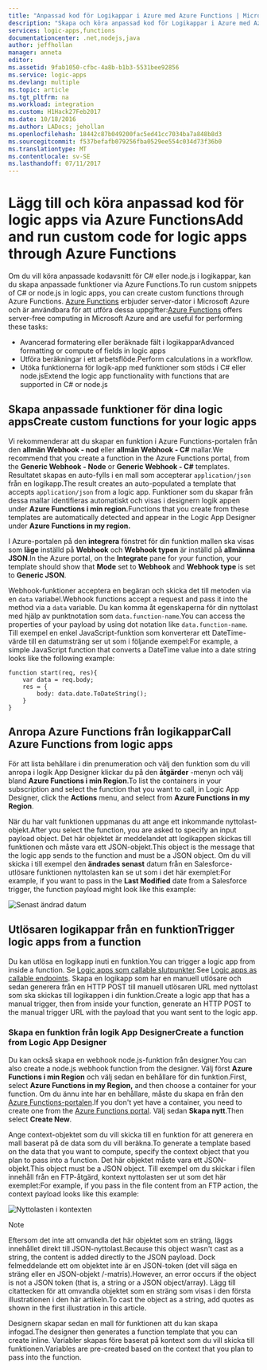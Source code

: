```yaml
---
title: "Anpassad kod för Logikappar i Azure med Azure Functions | Microsoft Docs"
description: "Skapa och köra anpassad kod för Logikappar i Azure med Azure Functions"
services: logic-apps,functions
documentationcenter: .net,nodejs,java
author: jeffhollan
manager: anneta
editor: 
ms.assetid: 9fab1050-cfbc-4a8b-b1b3-5531bee92856
ms.service: logic-apps
ms.devlang: multiple
ms.topic: article
ms.tgt_pltfrm: na
ms.workload: integration
ms.custom: H1Hack27Feb2017
ms.date: 10/18/2016
ms.author: LADocs; jehollan
ms.openlocfilehash: 18442c87b049200fac5ed41cc7034ba7a848b8d3
ms.sourcegitcommit: f537befafb079256fba0529ee554c034d73f36b0
ms.translationtype: MT
ms.contentlocale: sv-SE
ms.lasthandoff: 07/11/2017
---
```

# <a name="add-and-run-custom-code-for-logic-apps-through-azure-functions"></a><span data-ttu-id="33bb9-103">Lägg till och köra anpassad kod för logic apps via Azure Functions</span><span class="sxs-lookup"><span data-stu-id="33bb9-103">Add and run custom code for logic apps through Azure Functions</span></span>

<span data-ttu-id="33bb9-104">Om du vill köra anpassade kodavsnitt för C# eller node.js i logikappar, kan du skapa anpassade funktioner via Azure Functions.</span><span class="sxs-lookup"><span data-stu-id="33bb9-104">To run custom snippets of C# or node.js in logic apps, you can create custom functions through Azure Functions.</span></span> 
<span data-ttu-id="33bb9-105">[Azure Functions](../azure-functions/functions-overview.md) erbjuder server-dator i Microsoft Azure och är användbara för att utföra dessa uppgifter:</span><span class="sxs-lookup"><span data-stu-id="33bb9-105">[Azure Functions](../azure-functions/functions-overview.md) offers server-free computing in Microsoft Azure and are useful for performing these tasks:</span></span>

* <span data-ttu-id="33bb9-106">Avancerad formatering eller beräknade fält i logikappar</span><span class="sxs-lookup"><span data-stu-id="33bb9-106">Advanced formatting or compute of fields in logic apps</span></span>
* <span data-ttu-id="33bb9-107">Utföra beräkningar i ett arbetsflöde.</span><span class="sxs-lookup"><span data-stu-id="33bb9-107">Perform calculations in a workflow.</span></span>
* <span data-ttu-id="33bb9-108">Utöka funktionerna för logik-app med funktioner som stöds i C# eller node.js</span><span class="sxs-lookup"><span data-stu-id="33bb9-108">Extend the logic app functionality with functions that are supported in C# or node.js</span></span>

## <a name="create-custom-functions-for-your-logic-apps"></a><span data-ttu-id="33bb9-109">Skapa anpassade funktioner för dina logic apps</span><span class="sxs-lookup"><span data-stu-id="33bb9-109">Create custom functions for your logic apps</span></span>

<span data-ttu-id="33bb9-110">Vi rekommenderar att du skapar en funktion i Azure Functions-portalen från den **allmän Webhook - nod** eller **allmän Webhook - C#** mallar.</span><span class="sxs-lookup"><span data-stu-id="33bb9-110">We recommend that you create a function in the Azure Functions portal, from the **Generic Webhook - Node** or **Generic Webhook - C#** templates.</span></span> <span data-ttu-id="33bb9-111">Resultatet skapas en auto-fylls i en mall som accepterar `application/json` från en logikapp.</span><span class="sxs-lookup"><span data-stu-id="33bb9-111">The result creates an auto-populated a template that accepts `application/json` from a logic app.</span></span> <span data-ttu-id="33bb9-112">Funktioner som du skapar från dessa mallar identifieras automatiskt och visas i designern logik appen under **Azure Functions i min region.**</span><span class="sxs-lookup"><span data-stu-id="33bb9-112">Functions that you create from these templates are automatically detected and appear in the Logic App Designer under **Azure Functions in my region.**</span></span>

<span data-ttu-id="33bb9-113">I Azure-portalen på den **integrera** fönstret för din funktion mallen ska visas som **läge** inställd på **Webhook** och **Webhook typen** är inställd på **allmänna JSON**.</span><span class="sxs-lookup"><span data-stu-id="33bb9-113">In the Azure portal, on the **Integrate** pane for your function, your template should show that **Mode** set to **Webhook** and **Webhook type** is set to **Generic JSON**.</span></span> 

<span data-ttu-id="33bb9-114">Webhook-funktioner acceptera en begäran och skicka det till metoden via en `data` variabel.</span><span class="sxs-lookup"><span data-stu-id="33bb9-114">Webhook functions accept a request and pass it into the method via a `data` variable.</span></span> <span data-ttu-id="33bb9-115">Du kan komma åt egenskaperna för din nyttolast med hjälp av punktnotation som `data.function-name`.</span><span class="sxs-lookup"><span data-stu-id="33bb9-115">You can access the properties of your payload by using dot notation like `data.function-name`.</span></span> <span data-ttu-id="33bb9-116">Till exempel en enkel JavaScript-funktion som konverterar ett DateTime-värde till en datumsträng ser ut som i följande exempel:</span><span class="sxs-lookup"><span data-stu-id="33bb9-116">For example, a simple JavaScript function that converts a DateTime value into a date string looks like the following example:</span></span>

```
function start(req, res){
    var data = req.body;
    res = {
        body: data.date.ToDateString();
    }
}
```

## <a name="call-azure-functions-from-logic-apps"></a><span data-ttu-id="33bb9-117">Anropa Azure Functions från logikappar</span><span class="sxs-lookup"><span data-stu-id="33bb9-117">Call Azure Functions from logic apps</span></span>

<span data-ttu-id="33bb9-118">För att lista behållare i din prenumeration och välj den funktion som du vill anropa i logik App Designer klickar du på den **åtgärder** -menyn och välj bland **Azure Functions i min Region**.</span><span class="sxs-lookup"><span data-stu-id="33bb9-118">To list the containers in your subscription and select the function that you want to call, in Logic App Designer, click the **Actions** menu, and select from **Azure Functions in my Region**.</span></span>

<span data-ttu-id="33bb9-119">När du har valt funktionen uppmanas du att ange ett inkommande nyttolast-objekt.</span><span class="sxs-lookup"><span data-stu-id="33bb9-119">After you select the function, you are asked to specify an input payload object.</span></span> <span data-ttu-id="33bb9-120">Det här objektet är meddelandet att logikappen skickas till funktionen och måste vara ett JSON-objekt.</span><span class="sxs-lookup"><span data-stu-id="33bb9-120">This object is the message that the logic app sends to the function and must be a JSON object.</span></span> <span data-ttu-id="33bb9-121">Om du vill skicka i till exempel den **ändrades senast** datum från en Salesforce-utlösare funktionen nyttolasten kan se ut som i det här exemplet:</span><span class="sxs-lookup"><span data-stu-id="33bb9-121">For example, if you want to pass in the **Last Modified** date from a Salesforce trigger, the function payload might look like this example:</span></span>

![Senast ändrad datum][1]

## <a name="trigger-logic-apps-from-a-function"></a><span data-ttu-id="33bb9-123">Utlösaren logikappar från en funktion</span><span class="sxs-lookup"><span data-stu-id="33bb9-123">Trigger logic apps from a function</span></span>

<span data-ttu-id="33bb9-124">Du kan utlösa en logikapp inuti en funktion.</span><span class="sxs-lookup"><span data-stu-id="33bb9-124">You can trigger a logic app from inside a function.</span></span> <span data-ttu-id="33bb9-125">Se [Logic apps som callable slutpunkter](logic-apps-http-endpoint.md).</span><span class="sxs-lookup"><span data-stu-id="33bb9-125">See [Logic apps as callable endpoints](logic-apps-http-endpoint.md).</span></span> <span data-ttu-id="33bb9-126">Skapa en logikapp som har en manuell utlösare och sedan generera från en HTTP POST till manuell utlösaren URL med nyttolast som ska skickas till logikappen i din funktion.</span><span class="sxs-lookup"><span data-stu-id="33bb9-126">Create a logic app that has a manual trigger, then from inside your function, generate an HTTP POST to the manual trigger URL with the payload that you want sent to the logic app.</span></span>

### <a name="create-a-function-from-logic-app-designer"></a><span data-ttu-id="33bb9-127">Skapa en funktion från logik App Designer</span><span class="sxs-lookup"><span data-stu-id="33bb9-127">Create a function from Logic App Designer</span></span>

<span data-ttu-id="33bb9-128">Du kan också skapa en webhook node.js-funktion från designer.</span><span class="sxs-lookup"><span data-stu-id="33bb9-128">You can also create a node.js webhook function from the designer.</span></span> <span data-ttu-id="33bb9-129">Välj först **Azure Functions i min Region** och välj sedan en behållare för din funktion.</span><span class="sxs-lookup"><span data-stu-id="33bb9-129">First, select **Azure Functions in my Region,** and then choose a container for your function.</span></span> <span data-ttu-id="33bb9-130">Om du ännu inte har en behållare, måste du skapa en från den [Azure Functions-portalen](https://functions.azure.com/signin).</span><span class="sxs-lookup"><span data-stu-id="33bb9-130">If you don't yet have a container, you need to create one from the [Azure Functions portal](https://functions.azure.com/signin).</span></span> <span data-ttu-id="33bb9-131">Välj sedan **Skapa nytt**.</span><span class="sxs-lookup"><span data-stu-id="33bb9-131">Then select **Create New**.</span></span>  

<span data-ttu-id="33bb9-132">Ange context-objektet som du vill skicka till en funktion för att generera en mall baserat på de data som du vill beräkna.</span><span class="sxs-lookup"><span data-stu-id="33bb9-132">To generate a template based on the data that you want to compute, specify the context object that you plan to pass into a function.</span></span> <span data-ttu-id="33bb9-133">Det här objektet måste vara ett JSON-objekt.</span><span class="sxs-lookup"><span data-stu-id="33bb9-133">This object must be a JSON object.</span></span> <span data-ttu-id="33bb9-134">Till exempel om du skickar i filen innehåll från en FTP-åtgärd, kontext nyttolasten ser ut som det här exemplet:</span><span class="sxs-lookup"><span data-stu-id="33bb9-134">For example, if you pass in the file content from an FTP action, the context payload looks like this example:</span></span>

![Nyttolasten i kontexten][2]

> [!NOTE]
> <span data-ttu-id="33bb9-136">Eftersom det inte att omvandla det här objektet som en sträng, läggs innehållet direkt till JSON-nyttolast.</span><span class="sxs-lookup"><span data-stu-id="33bb9-136">Because this object wasn't cast as a string, the content is added directly to the JSON payload.</span></span> <span data-ttu-id="33bb9-137">Dock felmeddelande ett om objektet inte är en JSON-token (det vill säga en sträng eller en JSON-objekt /-matris).</span><span class="sxs-lookup"><span data-stu-id="33bb9-137">However, an error occurs if the object is not a JSON token (that is, a string or a JSON object/array).</span></span> <span data-ttu-id="33bb9-138">Lägg till citattecken för att omvandla objektet som en sträng som visas i den första illustrationen i den här artikeln.</span><span class="sxs-lookup"><span data-stu-id="33bb9-138">To cast the object as a string, add quotes as shown in the first illustration in this article.</span></span>
> 

<span data-ttu-id="33bb9-139">Designern skapar sedan en mall för funktionen att du kan skapa infogad.</span><span class="sxs-lookup"><span data-stu-id="33bb9-139">The designer then generates a function template that you can create inline.</span></span> <span data-ttu-id="33bb9-140">Variabler skapas före baserat på kontext som du vill skicka till funktionen.</span><span class="sxs-lookup"><span data-stu-id="33bb9-140">Variables are pre-created based on the context that you plan to pass into the function.</span></span>

<!--Image references-->
[1]: ./media/logic-apps-azure-functions/callfunction.png
[2]: ./media/logic-apps-azure-functions/createfunction.png
